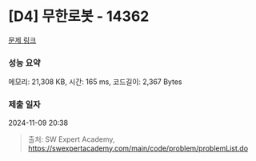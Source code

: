 # [D4] 무한로봇 - 14362 

[문제 링크](https://swexpertacademy.com/main/code/problem/problemDetail.do?contestProbId=AYCne646vKQDFARx) 

### 성능 요약

메모리: 21,308 KB, 시간: 165 ms, 코드길이: 2,367 Bytes

### 제출 일자

2024-11-09 20:38



> 출처: SW Expert Academy, https://swexpertacademy.com/main/code/problem/problemList.do